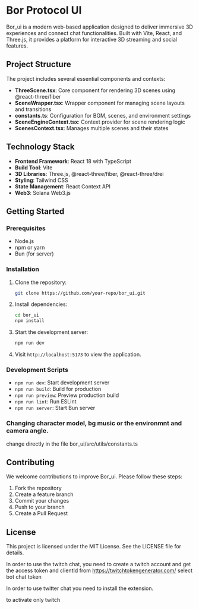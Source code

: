 # Bor Protocol UI

Bor_ui is a modern web-based application designed to deliver immersive 3D experiences and connect chat functionalities. Built with Vite, React, and Three.js, it provides a platform for interactive 3D streaming and social features.

## Project Structure

The project includes several essential components and contexts:

- **ThreeScene.tsx**: Core component for rendering 3D scenes using @react-three/fiber
- **SceneWrapper.tsx**: Wrapper component for managing scene layouts and transitions
- **constants.ts**: Configuration for BGM, scenes, and environment settings
- **SceneEngineContext.tsx**: Context provider for scene rendering logic
- **ScenesContext.tsx**: Manages multiple scenes and their states

## Technology Stack

- **Frontend Framework**: React 18 with TypeScript
- **Build Tool**: Vite
- **3D Libraries**: Three.js, @react-three/fiber, @react-three/drei
- **Styling**: Tailwind CSS
- **State Management**: React Context API
- **Web3**: Solana Web3.js

## Getting Started

### Prerequisites
- Node.js
- npm or yarn
- Bun (for server)

### Installation

1. Clone the repository:
   ```bash
   git clone https://github.com/your-repo/bor_ui.git
   ```

2. Install dependencies:
   ```bash
   cd bor_ui
   npm install
   ```

3. Start the development server:
   ```bash
   npm run dev
   ```

4. Visit `http://localhost:5173` to view the application.

### Development Scripts

- `npm run dev`: Start development server
- `npm run build`: Build for production
- `npm run preview`: Preview production build
- `npm run lint`: Run ESLint
- `npm run server`: Start Bun server

### Changing character model, bg music or the environmnt and camera angle.

change directly in the file 
bor_ui/src/utils/constants.ts


## Contributing

We welcome contributions to improve Bor_ui. Please follow these steps:

1. Fork the repository
2. Create a feature branch
3. Commit your changes
4. Push to your branch
5. Create a Pull Request

## License

This project is licensed under the MIT License. See the LICENSE file for details.


In order to use the twitch chat, you need to create a twitch account and get the access token and clientId
from https://twitchtokengenerator.com/ select bot chat token

In order to use twitter chat you need to install the extension.

to activate only twitch 